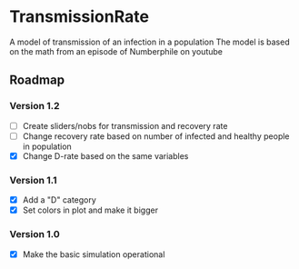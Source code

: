 # TransmissionRate
A model of transmission of an infection in a population
The model is based on the math from an episode of Numberphile on youtube

## Roadmap

### Version 1.2
- [ ] Create sliders/nobs for transmission and recovery rate
- [ ] Change recovery rate based on number of infected and healthy people in population
- [x] Change D-rate based on the same variables

### Version 1.1
- [x] Add a "D" category
- [x] Set colors in plot and make it bigger

### Version 1.0
- [x] Make the basic simulation operational
